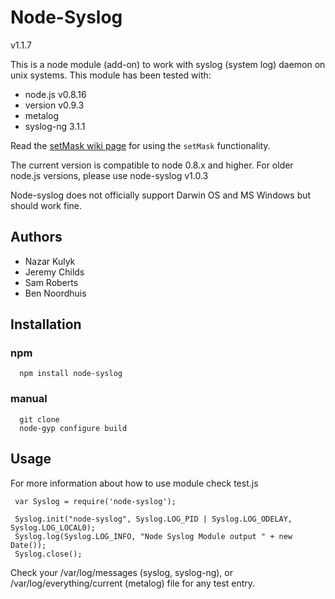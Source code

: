 # Node-Syslog

v1.1.7

This is a node module (add-on) to work with syslog (system log) daemon on unix systems.
This module has been tested with:

* node.js v0.8.16
* version v0.9.3
* metalog
* syslog-ng 3.1.1

Read the [setMask wiki page](https://github.com/schamane/node-syslog/wiki/setMask) for using the `setMask` functionality.

The current version is compatible to node 0.8.x and higher. For older node.js versions, please use node-syslog v1.0.3

Node-syslog does not officially support Darwin OS and MS Windows but should work fine.

## Authors

*   Nazar Kulyk
*   Jeremy Childs
*   Sam Roberts
*   Ben Noordhuis

## Installation

### npm

      npm install node-syslog

### manual

      git clone
      node-gyp configure build

## Usage

For more information about how to use module check test.js

     var Syslog = require('node-syslog');

     Syslog.init("node-syslog", Syslog.LOG_PID | Syslog.LOG_ODELAY, Syslog.LOG_LOCAL0);
     Syslog.log(Syslog.LOG_INFO, "Node Syslog Module output " + new Date());
     Syslog.close();

Check your /var/log/messages (syslog, syslog-ng), or /var/log/everything/current (metalog) file for any test entry.
